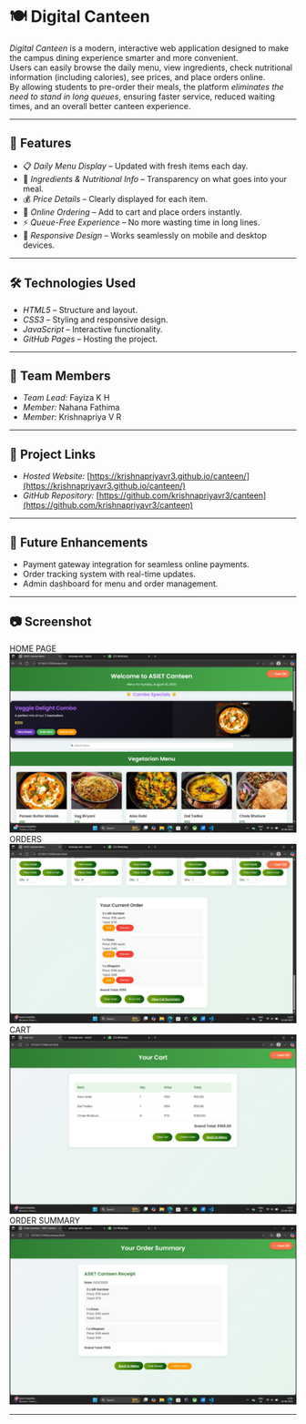 # 🍽️ Digital Canteen

*Digital Canteen* is a modern, interactive web application designed to make the campus dining experience smarter and more convenient.  
Users can easily browse the daily menu, view ingredients, check nutritional information (including calories), see prices, and place orders online.  
By allowing students to pre-order their meals, the platform *eliminates the need to stand in long queues*, ensuring faster service, reduced waiting times, and an overall better canteen experience.

---

## 🌟 Features

- 📋 *Daily Menu Display* – Updated with fresh items each day.
- 🥗 *Ingredients & Nutritional Info* – Transparency on what goes into your meal.
- 💰 *Price Details* – Clearly displayed for each item.
- 🛒 *Online Ordering* – Add to cart and place orders instantly.
- ⚡ *Queue-Free Experience* – No more wasting time in long lines.
- 📱 *Responsive Design* – Works seamlessly on mobile and desktop devices.

---

## 🛠️ Technologies Used

- *HTML5* – Structure and layout.
- *CSS3* – Styling and responsive design.
- *JavaScript* – Interactive functionality.
- *GitHub Pages* – Hosting the project.

---

## 👥 Team Members

- *Team Lead:* Fayiza K H  
- *Member:* Nahana Fathima  
- *Member:* Krishnapriya V R  

---

## 🔗 Project Links

- *Hosted Website:* [https://krishnapriyavr3.github.io/canteen/](https://krishnapriyavr3.github.io/canteen/)  
- *GitHub Repository:* [https://github.com/krishnapriyavr3/canteen](https://github.com/krishnapriyavr3/canteen)

---

## 📌 Future Enhancements

- Payment gateway integration for seamless online payments.
- Order tracking system with real-time updates.
- Admin dashboard for menu and order management.

---

## 📷 Screenshot
HOME PAGE
![Home Page](https://github.com/krishnapriyavr3/canteen/blob/main/screenshots/home.jpg)
ORDERS
![Orders Page](https://github.com/krishnapriyavr3/canteen/blob/main/screenshots/orders.jpg)
CART
![cart Page](https://github.com/krishnapriyavr3/canteen/blob/main/screenshots/cart.jpg)
ORDER SUMMARY
![order summary Page](https://github.com/krishnapriyavr3/canteen/blob/main/screenshots/order%20summary.jpg)




---
